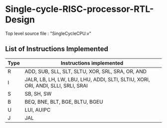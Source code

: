 # Single-cycle-RISC-processor-RTL-Design
Top level source file : "SingleCycleCPU.v"

## List of Instructions Implemented
| Type | Instructions implemented|
|------|--------|
| R  | ADD, SUB, SLL, SLT, SLTU, XOR, SRL, SRA, OR, AND |
| I   | JALR, LB, LH, LW, LBU, LHU, ADDI, SLTI, SLTIU, XORI, ORI, ANDI, SLLI, SRLI, SRAI |
| S    | SB, SH, SW |
| B    | BEQ, BNE, BLT, BGE, BLTU, BGEU |
| U    | LUI, AUIPC |
| J    | JAL |

